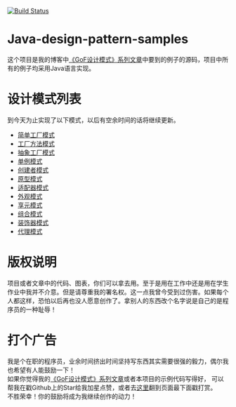 [![Build Status](https://travis-ci.org/elvinzeng/java-design-pattern-samples.svg?branch=master)](https://travis-ci.org/elvinzeng/java-design-pattern-samples)

# Java-design-pattern-samples
这个项目是我的博客中[《GoF设计模式》系列文章](http://blog.zenghui.name/2017/06/10/gof-design-pattern-overview/)中要到的例子的源码，项目中所有的例子均采用Java语言实现。

# 设计模式列表
到今天为止实现了以下模式，以后有空余时间的话将继续更新。

* [简单工厂模式](/simple-factory)
* [工厂方法模式](/factory-method)
* [抽象工厂模式](/abstract-factory)
* [单例模式](/singleton)
* [创建者模式](/builder)
* [原型模式](/prototype)
* [适配器模式](/adapter)
* [外观模式](/facade)
* [享元模式](/flyweight)
* [组合模式](/composite)
* [装饰器模式](/decorator)
* [代理模式](/proxy)


# 版权说明
项目或者文章中的代码、图表，你们可以拿去用。至于是用在工作中还是用在学生作业中我并不介意。但是请尊重我的署名权。这一点我曾今受到过伤害。如果每个人都这样，恐怕以后再也没人愿意创作了。拿别人的东西改个名字说是自己的是程序员的一种耻辱！


# 打个广告
我是个在职的程序员，业余时间挤出时间坚持写东西其实需要很强的毅力，偶尔我也希望有人能鼓励一下！  
如果你觉得我的[《GoF设计模式》系列文章](http://blog.zenghui.name/2017/06/10/gof-design-pattern-overview/)或者本项目的示例代码写得好，
可以帮我在戳Github上的Star给我加星点赞，或者去[这里](http://blog.zenghui.name/2017/06/10/gof-design-pattern-overview/)翻到页面最下面戳打赏。  
不胜荣幸！你的鼓励将成为我继续创作的动力！